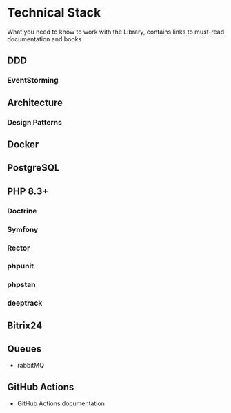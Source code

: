 # Technical Stack
What you need to know to work with the Library, contains links to must-read documentation and books

## DDD
### EventStorming

## Architecture
### Design Patterns

## Docker
## PostgreSQL

## PHP 8.3+
### Doctrine
### Symfony
### Rector
### phpunit
### phpstan
### deeptrack

## Bitrix24

## Queues
- rabbitMQ 


## GitHub Actions
- GitHub Actions documentation
